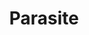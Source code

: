 ---
title: "Parasite"

year: 2019

director: "Bong Joon Ho"

summary: "A poor family makes the most of a opportunity when their son gets a tutoring job at a wealthy familys home"

comment: "Simply well made, won 6 Oscars (Best Picture, Best Director, Best Original Screenplay, Best Film Editing, etc)"

image: "https://media.giphy.com/media/QuCViA0jSSfWxdghms/giphy-downsized-large.gif"

imdb: "https://www.imdb.com/title/tt6751668/"

quotes:
  - "They are rich but still nice."
  - "If I had all this I would be kinder."
---